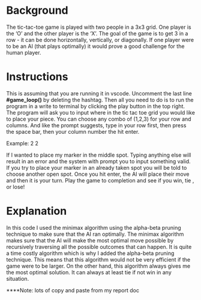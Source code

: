 # Background

The tic-tac-toe game is played with two people in a 3x3 grid. One player is the ‘O’ and the other player is the ‘X’. The goal of the game is to get 3 in a row - it can be done horizontally, vertically, or diagonally. If one player were to be an AI (that plays optimally) it would prove a good challenge for the human player.

# Instructions

This is assuming that you are running it in vscode. Uncomment the last line ****#game_loop()**** by deleting the hashtag. Then all you need to do is to run the program in a write to terminal by clicking the play button in the top right. The program will ask you to input where in the tic tac toe grid you would like to place your piece. You can choose any combo of (1,2,3) for your row and columns. And like the prompt suggests, type in your row first, then press the space bar, then your column number the hit enter. 

Example: 2 2

If I wanted to place my marker in the middle spot. Typing anything else will result in an error and the system with prompt you to input something valid. If you try to place your marker in an already taken spot you will be told to choose another open spot. Once you hit enter, the AI will place their move and then it is your turn. Play the game to completion and see if you win, tie , or lose!

# Explanation

In this code I used the minimax algorithm using the alpha-beta pruning technique to make sure that the AI ran optimally. The minimax algorithm makes sure that the AI will make the most optimal move possible by recursively traversing all the possible outcomes that can happen. It is quite a time costly algorithm which is why I added the alpha-beta pruning technique. This means that this algorithm would not be very efficient if the game were to be larger. On the other hand, this algorithm always gives me the most optimal solution. It can always at least tie if not win in any situation.



****Note: lots of copy and paste from my report doc
